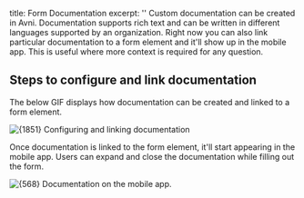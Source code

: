 title: Form Documentation
excerpt: ''
Custom documentation can be created in Avni. Documentation supports rich text and can be written in different\
languages supported by an organization. Right now you can also link particular documentation to a form element and it'll show up in the mobile app. This is useful where more context is required for any question.

## Steps to configure and link documentation

The below GIF displays how documentation can be created and linked to a form element.

<Image title="Documentation-linking.gif" alt={1851} src="https://files.readme.io/d2a237f-Documentation-linking.gif">
  Configuring and linking documentation
</Image>

Once documentation is linked to the form element, it'll start appearing in the mobile app. Users can expand and close the documentation while filling out the form.

<Image title="form-element-documentation.png" alt={568} src="https://files.readme.io/542e811-form-element-documentation.png">
  Documentation on the mobile app.
</Image>
